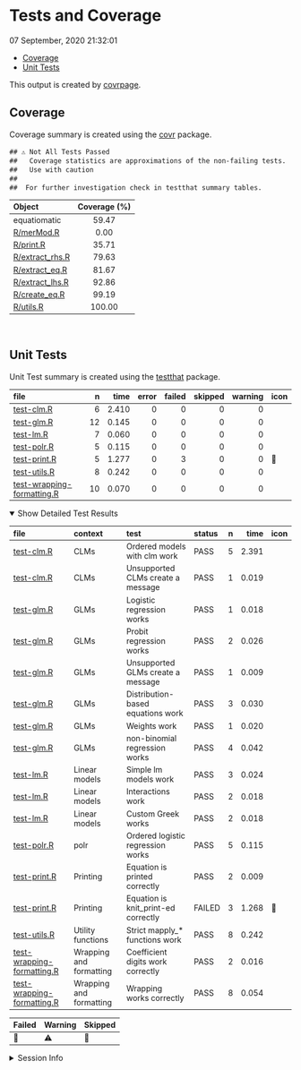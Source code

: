 Tests and Coverage
================
07 September, 2020 21:32:01

  - [Coverage](#coverage)
  - [Unit Tests](#unit-tests)

This output is created by
[covrpage](https://github.com/metrumresearchgroup/covrpage).

## Coverage

Coverage summary is created using the
[covr](https://github.com/r-lib/covr) package.

    ## ⚠️ Not All Tests Passed
    ##   Coverage statistics are approximations of the non-failing tests.
    ##   Use with caution
    ## 
    ##  For further investigation check in testthat summary tables.

| Object                                 | Coverage (%) |
| :------------------------------------- | :----------: |
| equatiomatic                           |    59.47     |
| [R/merMod.R](../R/merMod.R)            |     0.00     |
| [R/print.R](../R/print.R)              |    35.71     |
| [R/extract\_rhs.R](../R/extract_rhs.R) |    79.63     |
| [R/extract\_eq.R](../R/extract_eq.R)   |    81.67     |
| [R/extract\_lhs.R](../R/extract_lhs.R) |    92.86     |
| [R/create\_eq.R](../R/create_eq.R)     |    99.19     |
| [R/utils.R](../R/utils.R)              |    100.00    |

<br>

## Unit Tests

Unit Test summary is created using the
[testthat](https://github.com/r-lib/testthat) package.

| file                                                              |  n |  time | error | failed | skipped | warning | icon |
| :---------------------------------------------------------------- | -: | ----: | ----: | -----: | ------: | ------: | :--- |
| [test-clm.R](testthat/test-clm.R)                                 |  6 | 2.410 |     0 |      0 |       0 |       0 |      |
| [test-glm.R](testthat/test-glm.R)                                 | 12 | 0.145 |     0 |      0 |       0 |       0 |      |
| [test-lm.R](testthat/test-lm.R)                                   |  7 | 0.060 |     0 |      0 |       0 |       0 |      |
| [test-polr.R](testthat/test-polr.R)                               |  5 | 0.115 |     0 |      0 |       0 |       0 |      |
| [test-print.R](testthat/test-print.R)                             |  5 | 1.277 |     0 |      3 |       0 |       0 | 🛑    |
| [test-utils.R](testthat/test-utils.R)                             |  8 | 0.242 |     0 |      0 |       0 |       0 |      |
| [test-wrapping-formatting.R](testthat/test-wrapping-formatting.R) | 10 | 0.070 |     0 |      0 |       0 |       0 |      |

<details open>

<summary> Show Detailed Test Results </summary>

| file                                                                      | context                 | test                                 | status | n |  time | icon |
| :------------------------------------------------------------------------ | :---------------------- | :----------------------------------- | :----- | -: | ----: | :--- |
| [test-clm.R](testthat/test-clm.R#L46_L47)                                 | CLMs                    | Ordered models with clm work         | PASS   | 5 | 2.391 |      |
| [test-clm.R](testthat/test-clm.R#L79)                                     | CLMs                    | Unsupported CLMs create a message    | PASS   | 1 | 0.019 |      |
| [test-glm.R](testthat/test-glm.R#L16_L17)                                 | GLMs                    | Logistic regression works            | PASS   | 1 | 0.018 |      |
| [test-glm.R](testthat/test-glm.R#L33_L34)                                 | GLMs                    | Probit regression works              | PASS   | 2 | 0.026 |      |
| [test-glm.R](testthat/test-glm.R#L49)                                     | GLMs                    | Unsupported GLMs create a message    | PASS   | 1 | 0.009 |      |
| [test-glm.R](testthat/test-glm.R#L80_L81)                                 | GLMs                    | Distribution-based equations work    | PASS   | 3 | 0.030 |      |
| [test-glm.R](testthat/test-glm.R#L108)                                    | GLMs                    | Weights work                         | PASS   | 1 | 0.020 |      |
| [test-glm.R](testthat/test-glm.R#L123_L124)                               | GLMs                    | non-binomial regression works        | PASS   | 4 | 0.042 |      |
| [test-lm.R](testthat/test-lm.R#L11_L12)                                   | Linear models           | Simple lm models work                | PASS   | 3 | 0.024 |      |
| [test-lm.R](testthat/test-lm.R#L32_L33)                                   | Linear models           | Interactions work                    | PASS   | 2 | 0.018 |      |
| [test-lm.R](testthat/test-lm.R#L48_L49)                                   | Linear models           | Custom Greek works                   | PASS   | 2 | 0.018 |      |
| [test-polr.R](testthat/test-polr.R#L44_L45)                               | polr                    | Ordered logistic regression works    | PASS   | 5 | 0.115 |      |
| [test-print.R](testthat/test-print.R#L11_L12)                             | Printing                | Equation is printed correctly        | PASS   | 2 | 0.009 |      |
| [test-print.R](testthat/test-print.R#L24_L26)                             | Printing                | Equation is knit\_print-ed correctly | FAILED | 3 | 1.268 | 🛑    |
| [test-utils.R](testthat/test-utils.R#L9_L11)                              | Utility functions       | Strict mapply\_\* functions work     | PASS   | 8 | 0.242 |      |
| [test-wrapping-formatting.R](testthat/test-wrapping-formatting.R#L8_L9)   | Wrapping and formatting | Coefficient digits work correctly    | PASS   | 2 | 0.016 |      |
| [test-wrapping-formatting.R](testthat/test-wrapping-formatting.R#L26_L27) | Wrapping and formatting | Wrapping works correctly             | PASS   | 8 | 0.054 |      |

| Failed | Warning | Skipped |
| :----- | :------ | :------ |
| 🛑      | ⚠️      | 🔶       |

</details>

<details>

<summary> Session Info </summary>

| Field    | Value                             |                                                                                                                                                                                                                                                                         |
| :------- | :-------------------------------- | :---------------------------------------------------------------------------------------------------------------------------------------------------------------------------------------------------------------------------------------------------------------------- |
| Version  | R version 4.0.2 (2020-06-22)      |                                                                                                                                                                                                                                                                         |
| Platform | x86\_64-apple-darwin17.0 (64-bit) | <a href="https://github.com/datalorax/equatiomatic/commit/b694c8664a20b71e5decc4faa29e35231dd80456/checks" target="_blank"><span title="Built on Github Actions">![](https://github.com/metrumresearchgroup/covrpage/blob/actions/inst/logo/gh.png?raw=true)</span></a> |
| Running  | macOS Catalina 10.15.6            |                                                                                                                                                                                                                                                                         |
| Language | en\_US                            |                                                                                                                                                                                                                                                                         |
| Timezone | UTC                               |                                                                                                                                                                                                                                                                         |

| Package  | Version |
| :------- | :------ |
| testthat | 2.3.2   |
| covr     | 3.5.0   |
| covrpage | 0.0.71  |

</details>

<!--- Final Status : error/failed --->
